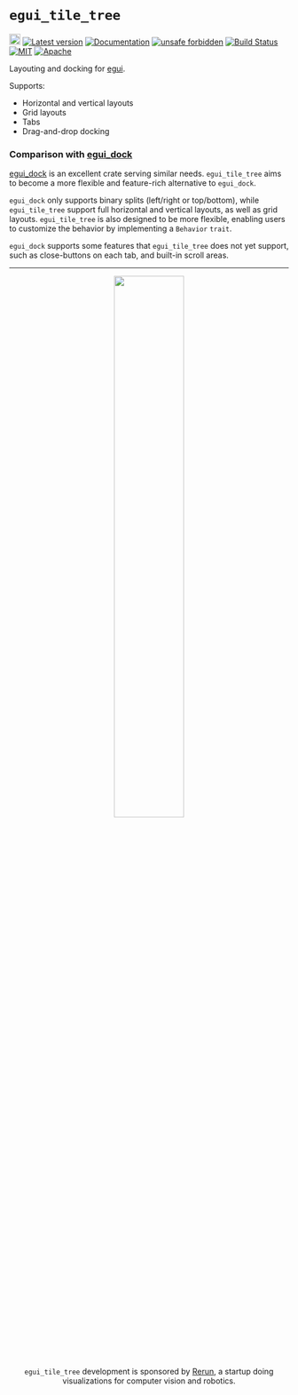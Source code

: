 # `egui_tile_tree`

[<img alt="github" src="https://img.shields.io/badge/github-rerun-io/egui_tile_tree-8da0cb?logo=github" height="20">](https://github.com/rerun-io/egui_tile_tree)
[![Latest version](https://img.shields.io/crates/v/egui_tile_tree.svg)](https://crates.io/crates/egui_tile_tree)
[![Documentation](https://docs.rs/egui_tile_tree/badge.svg)](https://docs.rs/egui_tile_tree)
[![unsafe forbidden](https://img.shields.io/badge/unsafe-forbidden-success.svg)](https://github.com/rust-secure-code/safety-dance/)
[![Build Status](https://github.com/rerun-io/egui_tile_tree/workflows/CI/badge.svg)](https://github.com/rerun-io/egui_tile_tree/actions?workflow=CI)
[![MIT](https://img.shields.io/badge/license-MIT-blue.svg)](https://github.com/rerun-io/egui_tile_tree/blob/master/LICENSE-MIT)
[![Apache](https://img.shields.io/badge/license-Apache-blue.svg)](https://github.com/rerun-io/egui_tile_tree/blob/master/LICENSE-APACHE)

Layouting and docking for [egui](https://github.com/rerun-io/egui).

Supports:
* Horizontal and vertical layouts
* Grid layouts
* Tabs
* Drag-and-drop docking

### Comparison with [egui_dock](https://github.com/Adanos020/egui_dock)
[egui_dock](https://github.com/Adanos020/egui_dock) is an excellent crate serving similar needs. `egui_tile_tree` aims to become a more flexible and feature-rich alternative to `egui_dock`.

`egui_dock` only supports binary splits (left/right or top/bottom), while `egui_tile_tree` support full horizontal and vertical layouts, as well as grid layouts. `egui_tile_tree` is also designed to be more flexible, enabling users to customize the behavior by implementing a `Behavior` `trait`.

`egui_dock` supports some features that `egui_tile_tree` does not yet support, such as close-buttons on each tab, and built-in scroll areas.

---

<div align="center">
<img src="https://user-images.githubusercontent.com/1148717/236840584-f4795fb3-89e3-40ac-b570-ac2869e6e8fa.png" width="50%">

`egui_tile_tree` development is sponsored by [Rerun](https://www.rerun.io/), a startup doing<br>
visualizations for computer vision and robotics.
</div>
